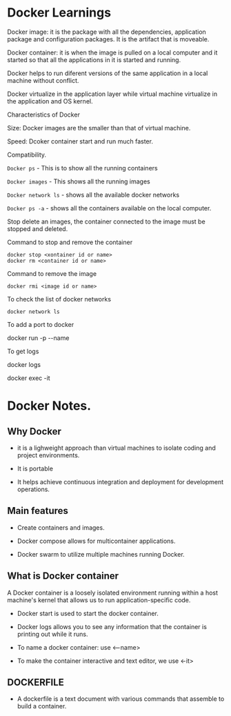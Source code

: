 # Docker Learnings

Docker image: it is the package with all the dependencies, application package and configuration packages. It is the artifact that is moveable.

Docker container: it is when the image is pulled on a local computer and it started so that all the applications in it is started and running.

Docker helps to run diferent versions of the same application in a local machine without conflict.

Docker virtualize in the application layer while virtual machine virtualize in the application and OS kernel.

Characteristics of Docker

> > > > > > > > > > > > > > > > > > > > > > > > > > > > > >

Size: Docker images are the smaller than that of virtual machine.

Speed: Dcoker container start and run much faster.

Compatibility.

`Docker ps` - This is to show all the running containers

`Docker images` - This shows all the running images

`Docker network ls` - shows all the available docker networks

`Docker ps -a` - shows all the containers available on the local computer.

Stop delete an images, the container connected to the image must be stopped and deleted.

Command to stop and remove the container

```
docker stop <xontainer id or name>
docker rm <container id or name>
```

Command to remove the image

```
docker rmi <image id or name>
```

To check the list of docker networks

`docker network ls`

To add a port to docker

docker run -p <port number> --name <name for container>

To get logs

docker logs <container id or name>

docker exec -it <container id or name>

# Docker Notes.

## Why Docker

> > > > > > > > > > > > > > > > > > > >

- it is a lighweight approach than virtual machines to isolate coding and project environments.

- It is portable

- It helps achieve continuous integration and deployment for development operations.

## Main features

- Create containers and images.

- Docker compose allows for multicontainer applications.

- Docker swarm to utilize multiple machines running Docker.

> > > > > > > > > > > > > > > > > > > > >

## What is Docker container

A Docker container is a loosely isolated environment running within a host machine's kernel that allows us to run application-specific code.

- Docker start <id or name> is used to start the docker container.

- Docker logs allows you to see any information that the container is printing out while it runs.

- To name a docker container: use <--name>

- To make the container interactive and text editor, we use <-it>

## DOCKERFILE

- A dockerfile is a text document with various commands that assemble to build a container.
